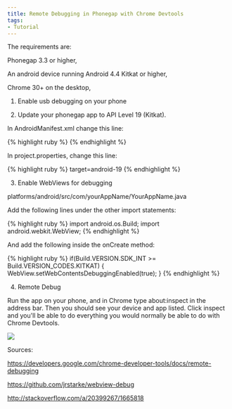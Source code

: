 ```yaml
---
title: Remote Debugging in Phonegap with Chrome Devtools
tags:
- Tutorial
---
```


The requirements are:


Phonegap 3.3 or higher,


An android device running Android 4.4 Kitkat or higher,


Chrome 30+ on the desktop,


1. Enable usb debugging on your phone


2. Update your phonegap app to API Level 19 (Kitkat).


In AndroidManifest.xml change this line:


{% highlight ruby %}
<uses-sdk android:minSdkVersion="17" android:targetSdkVersion="19" />
{% endhighlight %}


In project.properties, change this line:


{% highlight ruby %}
target=android-19
{% endhighlight %}


3. Enable WebViews for debugging


platforms/android/src/com/yourAppName/YourAppName.java


Add the following lines under the other import statements:


{% highlight ruby %}
import android.os.Build;
import android.webkit.WebView;
{% endhighlight %}


And add the following inside the onCreate method:


{% highlight ruby %}
if(Build.VERSION.SDK_INT >= Build.VERSION_CODES.KITKAT) {
  WebView.setWebContentsDebuggingEnabled(true);
}
{% endhighlight %}


4. Remote Debug


Run the app on your phone, and in Chrome type about:inspect in the address bar. Then you should see your device and app listed. Click inspect and you'll be able to do everything you would normally be able to do with Chrome Devtools.


<img src="{{site.url}}/assets/uploads/2014/03/chrome-devtools.png" />


Sources:


https://developers.google.com/chrome-developer-tools/docs/remote-debugging


https://github.com/jrstarke/webview-debug


http://stackoverflow.com/a/20399267/1665818